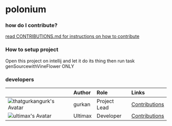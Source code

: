 # polonium

### how do I contribute?

[read CONTRIBUTIONS.md for instructions on how to contribute](https://github.com/gurkz-oss/gurkz-oss-meta/blob/main/CONTRIBUTIONS.md)

### How to setup project

Open this project on intellij and let it do its thing then run task genSourcewithVineFlower ONLY

### developers

|                                                                                   | Author  | Role         | Links                                                                                |
| --------------------------------------------------------------------------------- | :------ | :----------- | :----------------------------------------------------------------------------------- |
| ![thatgurkangurk's Avatar](https://avatars.githubusercontent.com/u/82083756?s=32) | gurkan  | Project Lead | [Contributions](https://github.com/gurkz-oss/polonium/commits?author=thatgurkangurk) |
| ![ultimax's Avatar](https://avatars.githubusercontent.com/u/116093952?s=32)       | Ultimax | Developer    | [Contributions](https://github.com/gurkz-oss/polonium/commits?author=UltimaxGG)      |

